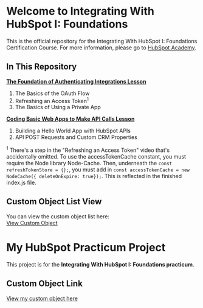 # Welcome to Integrating With HubSpot I: Foundations
This is the official repository for the Integrating With HubSpot I: Foundations Certification Course. For more information, please go to [HubSpot Academy](https://academy.hubspot.com).

## In This Repository
**[The Foundation of Authenticating Integrations Lesson](https://academy.hubspot.com)**
1. The Basics of the OAuth Flow
2. Refreshing an Access Token<sup>1</sup>
3. The Basics of Using a Private App

**[Coding Basic Web Apps to Make API Calls Lesson](https://academy.hubspot.com)**
1. Building a Hello World App with HubSpot APIs
2. API POST Requests and Custom CRM Properties

<sup>1</sup> There's a step in the "Refreshing an Access Token" video that's accidentally omitted. To use the accessTokenCache constant, you must require the Node library Node-Cache. Then, underneath the `const refreshTokenStore = {};`, you must add in `const accessTokenCache = new NodeCache({ deleteOnExpire: true});`. This is reflected in the finished index.js file.
## Custom Object List View

You can view the custom object list here:  
[View Custom Object](https://app.hubspot.com/contacts/241951611/objects/2-164648221/views/all/list)

# My HubSpot Practicum Project
This project is for the **Integrating With HubSpot I: Foundations practicum**.

## Custom Object Link
[View my custom object here](https://app.hubspot.com/contacts/241951611/objects/2-164648221/views/all/list)

